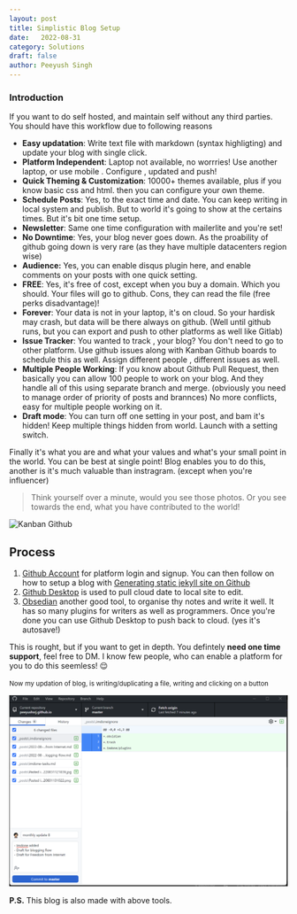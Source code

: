 ```yaml
---
layout: post
title: Simplistic Blog Setup
date:	2022-08-31
category: Solutions
draft: false
author: Peeyush Singh
---
```



### Introduction

If you want to do self hosted, and maintain self without any third parties. You should have this workflow due to following reasons 

- **Easy updatation**: Write text file with markdown (syntax highligting) and update your blog with single click. 
- **Platform Independent**: Laptop not available, no worrries! Use another laptop, or use mobile . Configure , updated and push! 
- **Quick Theming & Customization**: 10000+ themes available, plus if you know basic css and html. then you can configure your own theme.
- **Schedule Posts**: Yes, to the exact time and date. You can keep writing in local system and publish. But to world it's going to show at the certains times. But it's bit one time setup.
- **Newsletter**: Same one time configuration with mailerlite and you're set! 
- **No Downtime**: Yes, your blog never goes down. As the proability of github going down is very rare (as they have multiple datacenters region wise)
- **Audience:** Yes, you can enable disqus plugin here, and enable comments on your posts with one quick setting.  
- **FREE**: Yes, it's free of cost, except when you buy a domain. Which you should. Your files will go to github. Cons, they can read the file (free perks disadvantage)!
- **Forever**: Your data is not in your laptop, it's on cloud. So your hardisk may crash, but data will be there always on github. (Well until github runs, but you can export and push to other platforms as well like Gitlab)
- **Issue Tracker**:  You wanted to track , your blog? You don't need to go to other platform. Use github issues along with Kanban Github boards to schedule this as well. Assign different people , different issues as well. 
- **Multiple People Working**: If you know about Github Pull Request, then basically you can allow 100 people to work on your blog. And they handle all of this using separate branch and merge. (obviously you need to manage order of priority of posts and brannces) No more conflicts, easy for multiple people working on it.
- **Draft mode**: You can turn off one setting in your post, and bam it's hidden! Keep multiple things hidden from world. Launch with a setting switch.

Finally it's what you are and what your values and what's your small point in the world. You can be best at single point! Blog enables you to do this, another is it's much valuable than instragram. (except when you're influencer)

> Think yourself over a minute, would you see those photos. Or you see towards the end, what you have contributed to the world! 

![Kanban Github](20220831132626.png)

## Process

1. [Github Account](https://github.com/) for platform login and signup. You can then follow on how to setup a blog with [Generating static jekyll site on Github](https://docs.github.com/en/pages/setting-up-a-github-pages-site-with-jekyll)
2. [Github Desktop](https://desktop.github.com/) is used to pull cloud date to local site to edit.
3. [Obsedian](https://obsidian.md/) another good tool, to organise thy notes and write it well. It has so many plugins for writers as well as programmers. Once you're done you can use Github Desktop to push back to cloud. (yes it's autosave!)

This is rought, but if you want to get in depth. You defintely **need one time support**, feel free to DM. I know few people, who can enable a platform for you to do this seemless! 😌

<small>Now my updation of blog, is writing/duplicating a file, writing and clicking on a button</small>

![Update with Single Click using Github Desktop ](20220831131519.png)

**P.S.** This blog is also made with above tools. 